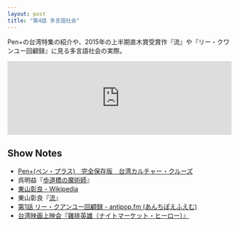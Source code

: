 ```yaml
---
layout: post
title: "第4話 多言語社会"
---
```


Pen+の台湾特集の紹介や、2015年の上半期直木賞受賞作『流』や『リー・クワンユー回顧録』に見る多言語社会の実際。

<iframe width="100%" height="166" scrolling="no" frameborder="no" src="https://w.soundcloud.com/player/?url=https%3A//api.soundcloud.com/tracks/234802131&amp;color=ff5500&amp;auto_play=false&amp;hide_related=false&amp;show_comments=true&amp;show_user=true&amp;show_reposts=false"></iframe>

## Show Notes

  * [Pen+(ペン・プラス)　完全保存版　台湾カルチャー・クルーズ](http://www.amazon.co.jp/dp/B01781HS0I/ref=nosim/antipop-22)
  * 呉明益『[歩道橋の魔術師](http://www.amazon.co.jp/dp/4560090394/ref=nosim/antipop-22)』
  * [東山彰良 - Wikipedia](https://ja.wikipedia.org/wiki/%E6%9D%B1%E5%B1%B1%E5%BD%B0%E8%89%AF)
  * 東山彰良『[流](http://www.amazon.co.jp/dp/B00XVAKEQG/ref=nosim/antipop-22)』
  * [第1話 リー・クアンユー回顧録 - antipop.fm (あんちぽえふえむ)](http://antipop.fm/1/)
  * [台湾映画上映会『雞排英雄（ナイトマーケット・ヒーロー）』](http://peatix.com/event/119961)
